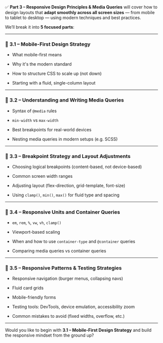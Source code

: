 ✅ **Part 3 – Responsive Design Principles & Media Queries** will cover how to design layouts that **adapt smoothly across all screen sizes** — from mobile to tablet to desktop — using modern techniques and best practices.

We’ll break it into **5 focused parts**:

---

### 🔸 **3.1 – Mobile-First Design Strategy**

- What mobile-first means
    
- Why it's the modern standard
    
- How to structure CSS to scale up (not down)
    
- Starting with a fluid, single-column layout
    

---

### 🔸 **3.2 – Understanding and Writing Media Queries**

- Syntax of `@media` rules
    
- `min-width` vs `max-width`
    
- Best breakpoints for real-world devices
    
- Nesting media queries in modern setups (e.g. SCSS)
    

---

### 🔸 **3.3 – Breakpoint Strategy and Layout Adjustments**

- Choosing logical breakpoints (content-based, not device-based)
    
- Common screen width ranges
    
- Adjusting layout (flex-direction, grid-template, font-size)
    
- Using `clamp()`, `min()`, `max()` for fluid type and spacing
    

---

### 🔸 **3.4 – Responsive Units and Container Queries**

- `em`, `rem`, `%`, `vw`, `vh`, `clamp()`
    
- Viewport-based scaling
    
- When and how to use `container-type` and `@container` queries
    
- Comparing media queries vs container queries
    

---

### 🔸 **3.5 – Responsive Patterns & Testing Strategies**

- Responsive navigation (burger menus, collapsing navs)
    
- Fluid card grids
    
- Mobile-friendly forms
    
- Testing tools: DevTools, device emulation, accessibility zoom
    
- Common mistakes to avoid (fixed widths, overflow, etc.)
    

---

Would you like to begin with **3.1 – Mobile-First Design Strategy** and build the responsive mindset from the ground up?